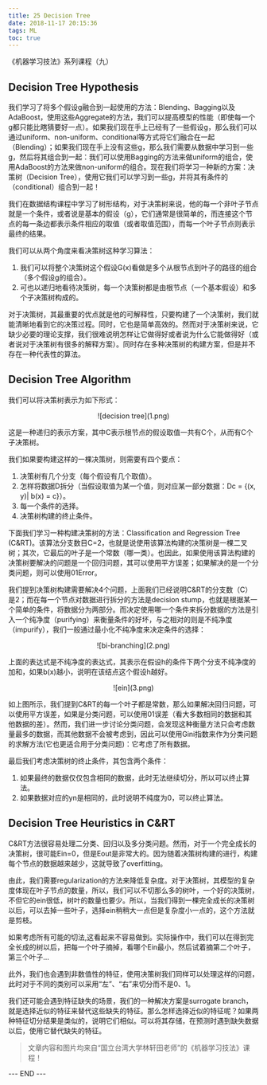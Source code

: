 ```yaml
---
title: 25 Decision Tree
date: 2018-11-17 20:15:36
tags: ML
toc: true
---
```


《机器学习技法》系列课程（九）

<!-- more -->

## Decision Tree Hypothesis
我们学习了将多个假设g融合到一起使用的方法：Blending、Bagging以及AdaBoost，使用这些Aggregate的方法，我们可以提高模型的性能（即使每一个g都只能比瞎猜要好一点）。如果我们现在手上已经有了一些假设g，那么我们可以通过uniform、non-uniform、conditional等方式将它们融合在一起（Blending）；如果我们现在手上没有这些g，那么我们需要从数据中学习到一些g，然后将其组合到一起：我们可以使用Bagging的方法来做uniform的组合，使用AdaBoost的方法来做non-uniform的组合。现在我们将学习一种新的方案：决策树（Decision Tree），使用它我们可以学习到一些g，并将其有条件的（conditional）组合到一起！

我们在数据结构课程中学习了树形结构，对于决策树来说，他的每一个非叶子节点就是一个条件，或者说是基本的假设（g），它们通常是很简单的，而连接这个节点的每一条边都表示条件相应的取值（或者取值范围），而每一个叶子节点则表示最终的结果。

我们可以从两个角度来看决策树这种学习算法：

1. 我们可以将整个决策树这个假设G(x)看做是多个从根节点到叶子的路径的组合（多个假设g的组合）。
2. 可也以递归地看待决策树，每一个决策树都是由根节点（一个基本假设）和多个子决策树构成的。

对于决策树，其最重要的优点就是他的可解释性，只要构建了一个决策树，我们就能清晰地看到它的决策过程。同时，它也是简单高效的。然而对于决策树来说，它缺少必要的理论支撑，我们很难说明怎样让它做得好或者说为什么它能做得好（或者说对于决策树有很多的解释方案）。同时存在多种决策树的构建方案，但是并不存在一种代表性的算法。

## Decision Tree Algorithm

我们可以将决策树表示为如下形式：

<div align=center> ![decision tree](1.png) </div>

这是一种递归的表示方案，其中C表示根节点的假设取值一共有C个，从而有C个子决策树。

我们如果要构建这样的一棵决策树，则需要有四个要点：

1. 决策树有几个分支（每个假设有几个取值）。
2. 怎样将数据D拆分（当假设取值为某一个值，则对应某一部分数据：Dc = {(x, y)| b(x) = c}）。
3. 每一个条件的选择。
4. 决策树构建的终止条件。

下面我们学习一种构建决策树的方法：Classification and Regression Tree (C&RT)。该算法分支数目C=2，也就是说使用该算法构建的决策树是一棵二叉树；其次，它最后的叶子是一个常数（哪一类）。也因此，如果使用该算法构建的决策树要解决的问题是一个回归问题，其可以使用平方误差；如果解决的是一个分类问题，则可以使用01Error。

我们提到决策树构建需要解决4个问题，上面我们已经说明C&RT的分支数（C）是2；而在每一个节点对数据进行拆分的方法是decision stump，也就是根据某一个简单的条件，将数据分为两部分。而决定使用哪一个条件来拆分数据的方法是引入一个纯净度（purifying）来衡量条件的好坏，与之相对的则是不纯净度（impurify），我们一般通过最小化不纯净度来决定条件的选择：

<div align=center> ![bi-branching](2.png) </div>

上面的表达式是不纯净度的表达式，其表示在假设h的条件下两个分支不纯净度的加和，如果b(x)越小，说明在该结点这个假设h越好。

<div align=center> ![ein](3.png) </div>

如上图所示，我们提到C&RT的每一个叶子都是常数，那么如果解决回归问题，可以使用平方误差，如果是分类问题，可以使用01误差（看大多数相同的数据和其他数据的差）。然而，我们进一步讨论分类问题，会发现这种衡量方法只会考虑数量最多的数据，而其他数据不会被考虑到，因此可以使用Gini指数来作为分类问题的求解方法(它也更适合用于分类问题)：它考虑了所有数据。

最后我们考虑决策树的终止条件，其包含两个条件：

1. 如果最终的数据仅仅包含相同的数据，此时无法继续切分，所以可以终止算法。
2. 如果数据对应的yn是相同的，此时说明不纯度为0，可以终止算法。

## Decision Tree Heuristics in C&RT
C&RT方法很容易处理二分类、回归以及多分类问题。然而，对于一个完全成长的决策树，很可能Ein=0，但是Eout是非常大的。因为随着决策树构建的进行，构建每个节点的数据越来越少，这就导致了overfitting。

由此，我们需要regularization的方法来降低复杂度。对于决策树，其模型的复杂度体现在叶子节点的数量，所以，我们可以不切那么多的树叶，一个好的决策树，不但它的ein很低，树叶的数量也要少。所以，当我们得到一棵完全成长的决策树以后，可以去掉一些叶子，选择ein稍稍大一点但是复杂度小一点的，这个方法就是剪枝。

如果考虑所有可能的切法,这看起来不容易做到。实际操作中，我们可以在得到完全长成的树以后，把每一个叶子摘掉，看哪个Ein最小，然后试着摘第二个叶子，第三个叶子...

此外，我们也会遇到非数值性的特征，使用决策树我们同样可以处理这样的问题，此时对于不同的类别可以采用“左”、“右”来切分而不是0、1。

我们还可能会遇到特征缺失的场景，我们的一种解决方案是surrogate branch，就是选择近似的特征来替代这些缺失的特征。那么怎样选择近似的特征呢？如果两种特征切分结果是类似的，说明它们相似。可以将其存储，在预测时遇到缺失数据以后，使用它替代缺失的特征。



> 文章内容和图片均来自“国立台湾大学林轩田老师”的《机器学习技法》课程！

--- END --- 
